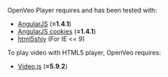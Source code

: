 OpenVeo Player requires and has been tested with:

- [AngularJS](https://angularjs.org/) (**=1.4.1**)
- [AngularJS cookies](https://github.com/angular/bower-angular-cookies) (**=1.4.1**)
- [html5shiv](https://github.com/afarkas/html5shiv) (For IE <= 9)

To play video with HTML5 player, OpenVeo requires:

- [Video.js](http://videojs.com/) (**=5.9.2**)
